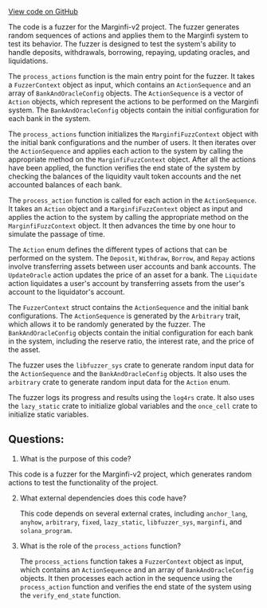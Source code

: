 [View code on GitHub](https://github.com/mrgnlabs/marginfi-v2/fuzz/fuzz_targets/lend.rs)

The code is a fuzzer for the Marginfi-v2 project. The fuzzer generates random sequences of actions and applies them to the Marginfi system to test its behavior. The fuzzer is designed to test the system's ability to handle deposits, withdrawals, borrowing, repaying, updating oracles, and liquidations.

The `process_actions` function is the main entry point for the fuzzer. It takes a `FuzzerContext` object as input, which contains an `ActionSequence` and an array of `BankAndOracleConfig` objects. The `ActionSequence` is a vector of `Action` objects, which represent the actions to be performed on the Marginfi system. The `BankAndOracleConfig` objects contain the initial configuration for each bank in the system.

The `process_actions` function initializes the `MarginfiFuzzContext` object with the initial bank configurations and the number of users. It then iterates over the `ActionSequence` and applies each action to the system by calling the appropriate method on the `MarginfiFuzzContext` object. After all the actions have been applied, the function verifies the end state of the system by checking the balances of the liquidity vault token accounts and the net accounted balances of each bank.

The `process_action` function is called for each action in the `ActionSequence`. It takes an `Action` object and a `MarginfiFuzzContext` object as input and applies the action to the system by calling the appropriate method on the `MarginfiFuzzContext` object. It then advances the time by one hour to simulate the passage of time.

The `Action` enum defines the different types of actions that can be performed on the system. The `Deposit`, `Withdraw`, `Borrow`, and `Repay` actions involve transferring assets between user accounts and bank accounts. The `UpdateOracle` action updates the price of an asset for a bank. The `Liquidate` action liquidates a user's account by transferring assets from the user's account to the liquidator's account.

The `FuzzerContext` struct contains the `ActionSequence` and the initial bank configurations. The `ActionSequence` is generated by the `Arbitrary` trait, which allows it to be randomly generated by the fuzzer. The `BankAndOracleConfig` objects contain the initial configuration for each bank in the system, including the reserve ratio, the interest rate, and the price of the asset.

The fuzzer uses the `libfuzzer_sys` crate to generate random input data for the `ActionSequence` and the `BankAndOracleConfig` objects. It also uses the `arbitrary` crate to generate random input data for the `Action` enum.

The fuzzer logs its progress and results using the `log4rs` crate. It also uses the `lazy_static` crate to initialize global variables and the `once_cell` crate to initialize static variables.
## Questions: 
 1. What is the purpose of this code?
   
   This code is a fuzzer for the Marginfi-v2 project, which generates random actions to test the functionality of the project.

2. What external dependencies does this code have?
   
   This code depends on several external crates, including `anchor_lang`, `anyhow`, `arbitrary`, `fixed`, `lazy_static`, `libfuzzer_sys`, `marginfi`, and `solana_program`.

3. What is the role of the `process_actions` function?
   
   The `process_actions` function takes a `FuzzerContext` object as input, which contains an `ActionSequence` and an array of `BankAndOracleConfig` objects. It then processes each action in the sequence using the `process_action` function and verifies the end state of the system using the `verify_end_state` function.
